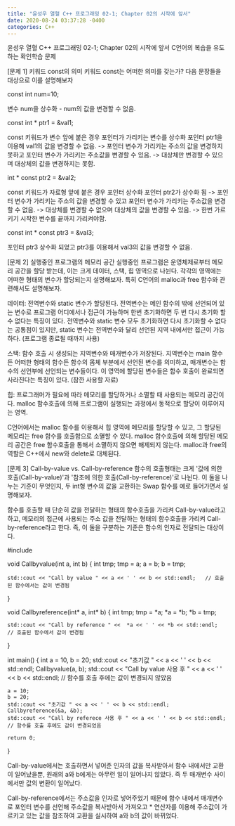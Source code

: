```yaml
---
title: "윤성우 열혈 C++ 프로그래밍 02-1; Chapter 02의 시작에 앞서"
date: 2020-08-24 03:37:28 -0400
categories: C++
---
```


윤성우 열혈 C++ 프로그래밍 02-1; Chapter 02의 시작에 앞서 C언어의 복습을 유도하는 확인학습 문제

[문제 1] 키워드 const의 의미
키워드 const는 어떠한 의미를 갖는가? 다음 문장들을 대상으로 이를 설명해보자

const int num=10;

변수 num을 상수화 - num의 값을 변경할 수 없음.

const int * ptr1 = &val1;

const 키워드가 변수 앞에 붙은 경우
포인터가 가리키는 변수를 상수화
포인터 ptr1을 이용해 val1의 값을 변경할 수 없음.
-> 포인터 변수가 가리키는 주소의 값을 변경하지 못하고 포인터 변수가 가리키는 주소값을 변경할 수 있음.
-> 대상체만 변경할 수 있으며 대상체의 값을 변경하지는 못함.

int * const ptr2 = &val2;

const 키워드가 자료형 앞에 붙은 경우
포인터 상수화
포인터 ptr2가 상수화 됨
-> 포인터 변수가 가리키는 주소의 값을 변경할 수 있고 포인터 변수가 가리키는 주소값을 변경할 수 없음.
-> 대상체를 변경할 수 없으며 대상체의 값을 변경할 수 있음.
-> 한번 가르키기 시작한 변수를 끝까지 가리켜야함.


const int * const ptr3 = &val3;

포인터 ptr3 상수화 되었고 ptr3를 이용해서 val3의 값을 변경할 수 없음.



[문제 2] 실행중인 프로그램의 메모리 공간
실행중인 프로그램은 운영체제로부터 메모리 공간을 할당 받는데, 이는 크게 데이터, 스택, 힙 영역으로 나뉜다. 각각의 영역에는 어떠한 형태의 변수가 할당되는지 설명해보자. 특히 C언어의 malloc과 free 함수와 관련해서도 설명해보자.

데이터: 전역변수와 static 변수가 할당된다.  전역변수는 메인 함수의 밖에 선언되어 있는 변수로 프로그램 어디에서나 접근이 가능하며 한번 초기화하면 두 번 다시 초기화 할 수 없다는 특징이 있다. 전역변수와 static 변수 모두 초기화하면 다시 초기화할 수 없다는 공통점이 있지만, static 변수는 전역변수와 달리 선언된 지역 내에서만 접근이 가능하다. (프로그램 종료될 때까지 사용)

스택: 함수 호출 시 생성되는 지역변수와 매개변수가 저장된다. 지역변수는 main 함수든 어떠한 형태의 함수든 함수의 몸체 부분에서 선언된 변수를 의미하고, 매개변수는 함수의 선언부에 선언되는 변수들이다. 이 영역에 할당된 변수들은 함수 호출이 완료되면 사라진다는 특징이 있다. (잠깐 사용할 자료)

힙: 프로그래머가 필요에 따라 메모리를 할당하거나 소멸할 때 사용되는 메모리 공간이다. malloc 함수호출에 의해 프로그램이 실행되는 과정에서 동적으로 할당이 이루어지는 영역. 

C언어에서는 malloc 함수를 이용해서 힙 영역에 메모리를 할당할 수 있고, 그 할당된 메모리는 free 함수를 호출함으로 소멸할 수 있다. malloc 함수호출에 의해 할당된 메모리 공간은 free 함수호출을 통해서 소멸하지 않으면 해제되지 않는다. malloc과 free의 역할은 C++에서 new와 delete로 대체된다. 



[문제 3] Call-by-value vs. Call-by-reference
함수의 호출형태는 크게 '값에 의한 호출(Call-by-value)'과 '참조에 의한 호출(Call-by-reference)'로 나뉜다. 이 둘을 나누는 기준이 무엇인지, 두 int형 변수의 값을 교환하는 Swap 함수를 예로 들어가면서 설명해보자.

함수를 호출할 때 단순히 값을 전달하는 형태의 함수호출을 가리켜 Call-by-value라고 하고, 메모리의 접근에 사용되는 주소 값을 전달하는 형태의 함수호출을 가리켜 Call-by-reference라고 한다. 즉, 이 둘을 구분하는 기준은 함수의 인자로 전달되는 대상이다.

#include <iostream>

void Callbyvalue(int a, int b) {
	int tmp;
	tmp = a;
	a = b;
	b = tmp;

	std::cout << "Call by value " << a << ' ' << b << std::endl;   // 호출된 함수에서는 값이 변경됨
}

void Callbyreference(int* a, int* b) {
	int tmp;
	tmp = *a;
	*a = *b;
	*b = tmp;

	std::cout << "Call by reference " <<  *a << ' ' << *b << std::endl;    // 호출된 함수에서 값이 변경됨
}

int main() {
	int a = 10, b = 20;
	std::cout << "초기값 " << a << ' ' << b << std::endl;
	Callbyvalue(a, b);
	std::cout << "Call by value 사용 후 " << a << ' ' << b << std::endl;   // 함수를 호출 후에는 값이 변경되지 않았음

	a = 10;
	b = 20;
	std::cout << "초기값 " << a << ' ' << b << std::endl;
	Callbyreference(&a, &b);
	std::cout << "Call by referece 사용 후 " << a << ' ' << b << std::endl;   // 함수를 호출 후에도 값이 변경되었음

	return 0;
}

Call-by-value에서는 호출하면서 넣어준 인자의 값을 복사받아서 함수 내에서만 교환이 일어났을뿐, 원래의 a와 b에게는 아무런 일이 일어나지 않았다. 즉 두 매개변수 사이에서만 값의 변환이 일어났다.

Call-by-reference에서는 주소값을 인자로 넣어주었기 때문에 함수 내에서 매개변수로 포인터 변수를 선언해 주소값을 복사받아서 가져오고 * 연산자를 이용해 주소값이 가르키고 있는 값을 참조하여 교환을 실시하여 a와 b의 값이 바뀌었다.





